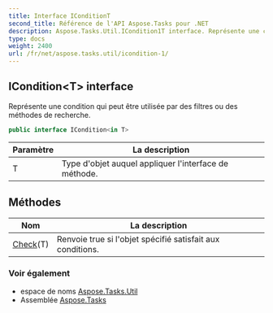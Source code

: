 ```yaml
---
title: Interface IConditionT
second_title: Référence de l'API Aspose.Tasks pour .NET
description: Aspose.Tasks.Util.ICondition1T interface. Représente une condition qui peut être utilisée par des filtres ou des méthodes de recherche.
type: docs
weight: 2400
url: /fr/net/aspose.tasks.util/icondition-1/
---
```

## ICondition&lt;T&gt; interface

Représente une condition qui peut être utilisée par des filtres ou des méthodes de recherche.

```csharp
public interface ICondition<in T>
```

| Paramètre | La description |
| --- | --- |
| T | Type d'objet auquel appliquer l'interface de méthode. |

## Méthodes

| Nom | La description |
| --- | --- |
| [Check](../../aspose.tasks.util/icondition-1/check/)(T) | Renvoie true si l'objet spécifié satisfait aux conditions. |

### Voir également

* espace de noms [Aspose.Tasks.Util](../../aspose.tasks.util/)
* Assemblée [Aspose.Tasks](../../)


